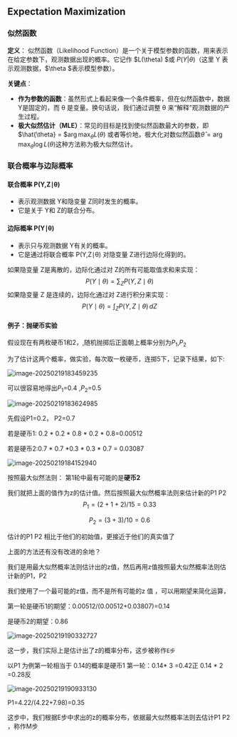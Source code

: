 ## **Expectation Maximization**



### 似然函数

**定义**：
似然函数（Likelihood Function）是一个关于模型参数的函数，用来表示在给定参数下，观测数据出现的概率。它记作 $L(\theta) $或 $P(Y|\theta)$（这里 Y 表示观测数据，$\theta $表示模型参数）。

**关键点**：

- **作为参数的函数**：虽然形式上看起来像一个条件概率，但在似然函数中，数据 Y是固定的，而 θ 是变量。换句话说，我们通过调整 θ 来“解释”观测数据的产生过程。
- **极大似然估计（MLE）**：常见的目标是找到使似然函数最大的参数，即$\hat{\theta} = $$\arg\max_\theta L(\theta)$ 或者等价地，极大化对数似然函数$\hat{\theta} = \arg\max_\theta \log L(\theta)$这种方法称为极大似然估计。

###  **联合概率与边际概率**

####   联合概率 P(Y,Z∣θ)

- 表示观测数据 Y和隐变量 Z同时发生的概率。
- 它是关于 Y和 Z的联合分布。

####   边际概率 P(Y∣θ)

- 表示只与观测数据 Y有关的概率。
- 它是通过将联合概率 P(Y,Z∣θ) 对隐变量 Z进行边际化得到的。

如果隐变量 Z是离散的，边际化通过对 Z的所有可能取值求和来实现：
$$
P(Y \mid \theta) = \sum_{Z} P(Y, Z \mid \theta)
$$
如果隐变量 Z 是连续的，边际化通过对 Z进行积分来实现：
$$
P(Y \mid \theta) = \int_{Z} P(Y, Z \mid \theta) \, dZ
$$

#### **例子：抛硬币实验**

假设现在有两枚硬币1和2，,随机抛掷后正面朝上概率分别为$P_1$,$P_2$

为了估计这两个概率，做实验，每次取一枚硬币，连掷5下，记录下结果，如下:

![image-20250219183459235](C:\Users\AmTo2\AppData\Roaming\Typora\typora-user-images\image-20250219183459235.png)

可以很容易地得出$P_1$=0.4  ,$P_2$=0.5

![image-20250219183624985](C:\Users\AmTo2\AppData\Roaming\Typora\typora-user-images\image-20250219183624985.png)

先假设P1=0.2， P2=0.7

  若是硬币1: 0.2  *  0.2  * 0.8  *  0.2  *  0.8=0.00512

  若是硬币2:0.7  *  0.7  *0.3  *  0.3  *  0.7 = 0.03087

![image-20250219184152940](C:\Users\AmTo2\AppData\Roaming\Typora\typora-user-images\image-20250219184152940.png)

按照最大似然法则：
第1轮中最有可能的是**硬币2**

我们就把上面的值作为z的估计值。然后按照最大似然概率法则来估计新的P1   P2 
$$
P_1=(2+1+2)/15=0.33
$$

$$
P_2=(3+3)/10=0.6
$$

估计的P1 P2 相比于他们的初始值，更接近于他们的真实值了

上面的方法还有没有改进的余地？

  我们是用最大似然概率法则估计出的z值，然后再用z值按照最大似然概率法则估计新的P1，P2

我们使用了一个最可能的z值，而不是所有可能的z 值 ，可以用期望来简化运算，

 第一轮是硬币1的期望：0.00512/(0.00512+0.03807)=0.14

  是硬币2的期望：0.86

![image-20250219190332727](C:\Users\AmTo2\AppData\Roaming\Typora\typora-user-images\image-20250219190332727.png)

这一步，我们实际上是估计出了z的概率分布，这步被称作`E步`

以P1 为例第一轮相当于 0.14的概率是硬币1  第一轮：0.14* 3  =0.42正  0.14 * 2 =0.28反



![image-20250219190933130](C:\Users\AmTo2\AppData\Roaming\Typora\typora-user-images\image-20250219190933130.png)

P1=4.22/(4.22+7.98)=0.35

这步中，我们根据E步中求出的z的概率分布，依据最大似然概率法则去估计P1 P2 ，称作M步
